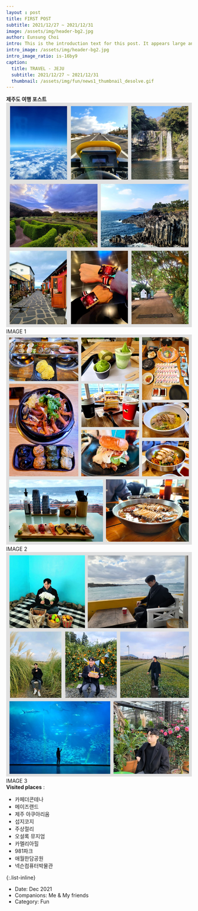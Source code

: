 ```yaml
--- 
layout : post
title: FIRST POST
subtitle: 2021/12/27 ~ 2021/12/31
image: /assets/img/header-bg2.jpg
author: Eunsung Choi
intro: This is the introduction text for this post. It appears large and bold at the top of the post
intro_image: /assets/img/header-bg2.jpg
intro_image_ratio: is-16by9
caption:
  title: TRAVEL - JEJU
  subtitle: 2021/12/27 ~ 2021/12/31
  thumbnail: /assets/img/fun/news1_thumbnail_desolve.gif
---
```


**제주도 여행 포스트**
<img data-action="zoom" class="img-fluid d-block mx-auto" src= "/assets/img/fun/news1_1.jpg" alt='absolute' >
IMAGE 1
<img data-action="zoom" class="img-fluid d-block mx-auto" src="/assets/img/fun/news1_2.jpg" alt='absolute'>
IMAGE 2
<img data-action="zoom" class="img-fluid d-block mx-auto" src="/assets/img/fun/news1_3.jpg" alt='absolute'>
IMAGE 3 <br>
**Visited places** : <br>
- 카페더콘테나
- 메이즈랜드
- 제주 아쿠아리움
- 섭지코지
- 주상절리
- 오설록 뮤지엄
- 카멜리아힐
- 981파크
- 애월한담공원
- 넥슨컴퓨터박물관


{:.list-inline}
- Date: Dec 2021
- Companions: Me & My friends
- Category: Fun
